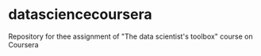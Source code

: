 # datasciencecoursera
Repository for thee assignment of "The data scientist's toolbox" course on Coursera
